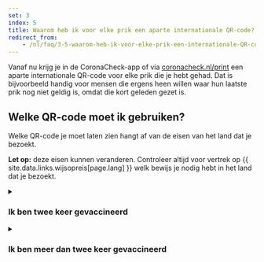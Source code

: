 ```yaml
---
set: 3
index: 5
title: Waarom heb ik voor elke prik een aparte internationale QR-code? En welke moet ik gebruiken?
redirect_from:
    - /nl/faq/3-5-waarom-heb-ik-voor-elke-prik-een-internationale-QR-code
---
```

Vanaf nu krijg je in de CoronaCheck-app of via [coronacheck.nl/print](/print) een aparte internationale QR-code voor elke prik die je hebt gehad. Dat is bijvoorbeeld handig voor mensen die ergens heen willen waar hun laatste prik nog niet geldig is, omdat die kort geleden gezet is. 

## Welke QR-code moet ik gebruiken?

Welke QR-code je moet laten zien hangt af van de eisen van het land dat je bezoekt. 

**Let op:** deze eisen kunnen veranderen. Controleer altijd voor vertrek op {{ site.data.links.wijsopreis[page.lang] }} welk bewijs je nodig hebt in het land dat je bezoekt.


<details class="details">
<summary><h3>Ik ben twee keer gevaccineerd</h3></summary>
<div markdown="1">
De meeste landen zullen op dit moment om de QR-code van jouw dosis 2/2 vragen.
</div>
</details>

<details class="details">
<summary><h3>Ik ben meer dan twee keer gevaccineerd</h3></summary>
<div markdown="1">
De QR-codes van extra doses worden nog niet overal geaccepteerd. De meeste landen zullen op dit moment om de QR-code van jouw tweede vaccinatie-dosis (2/2) vragen.
</div>
</details>


